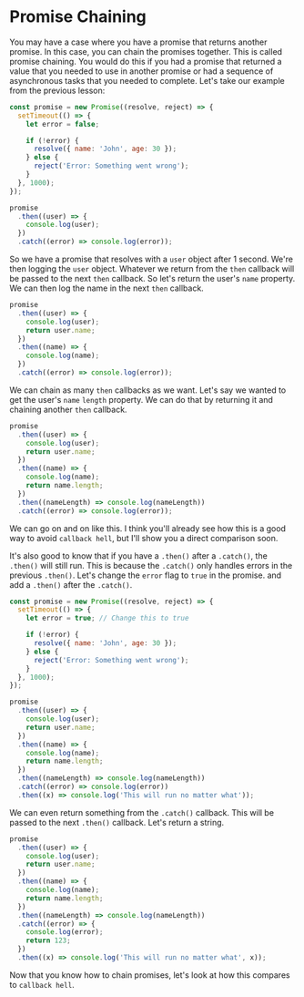 # Promise Chaining

You may have a case where you have a promise that returns another promise. In this case, you can chain the promises together. This is called promise chaining. You would do this if you had a promise that returned a value that you needed to use in another promise or had a sequence of asynchronous tasks that you needed to complete. Let's take our example from the previous lesson:

```js
const promise = new Promise((resolve, reject) => {
  setTimeout(() => {
    let error = false;

    if (!error) {
      resolve({ name: 'John', age: 30 });
    } else {
      reject('Error: Something went wrong');
    }
  }, 1000);
});

promise
  .then((user) => {
    console.log(user);
  })
  .catch((error) => console.log(error));
```

So we have a promise that resolves with a `user` object after 1 second. We're then logging the `user` object. Whatever we return from the `then` callback will be passed to the next `then` callback. So let's return the user's `name` property. We can then log the name in the next `then` callback.

```js
promise
  .then((user) => {
    console.log(user);
    return user.name;
  })
  .then((name) => {
    console.log(name);
  })
  .catch((error) => console.log(error));
```

We can chain as many `then` callbacks as we want. Let's say we wanted to get the user's `name` `length` property. We can do that by returning it and chaining another `then` callback.

```js
promise
  .then((user) => {
    console.log(user);
    return user.name;
  })
  .then((name) => {
    console.log(name);
    return name.length;
  })
  .then((nameLength) => console.log(nameLength))
  .catch((error) => console.log(error));
```

We can go on and on like this. I think you'll already see how this is a good way to avoid `callback hell`, but I'll show you a direct comparison soon.

It's also good to know that if you have a `.then()` after a `.catch()`, the `.then()` will still run. This is because the `.catch()` only handles errors in the previous `.then()`. Let's change the `error` flag to `true` in the promise. and add a `.then()` after the `.catch()`.

```js
const promise = new Promise((resolve, reject) => {
  setTimeout(() => {
    let error = true; // Change this to true

    if (!error) {
      resolve({ name: 'John', age: 30 });
    } else {
      reject('Error: Something went wrong');
    }
  }, 1000);
});

promise
  .then((user) => {
    console.log(user);
    return user.name;
  })
  .then((name) => {
    console.log(name);
    return name.length;
  })
  .then((nameLength) => console.log(nameLength))
  .catch((error) => console.log(error))
  .then((x) => console.log('This will run no matter what'));
```

We can even return something from the `.catch()` callback. This will be passed to the next `.then()` callback. Let's return a string.

```js
promise
  .then((user) => {
    console.log(user);
    return user.name;
  })
  .then((name) => {
    console.log(name);
    return name.length;
  })
  .then((nameLength) => console.log(nameLength))
  .catch((error) => {
    console.log(error);
    return 123;
  })
  .then((x) => console.log('This will run no matter what', x));
```

Now that you know how to chain promises, let's look at how this compares to `callback hell`.
